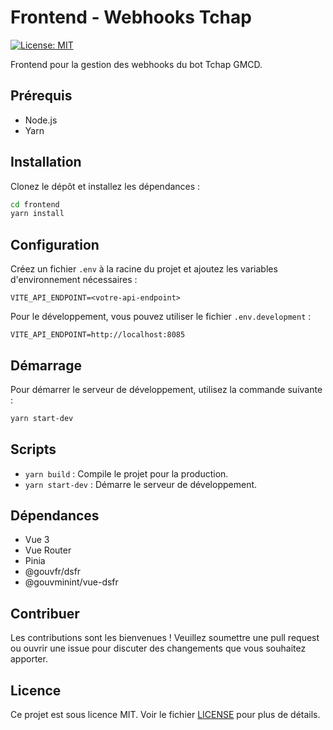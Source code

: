 # Frontend - Webhooks Tchap

[![License: MIT](https://img.shields.io/badge/License-MIT-yellow.svg)](https://opensource.org/licenses/MIT)

Frontend pour la gestion des webhooks du bot Tchap GMCD.

## Prérequis

- Node.js
- Yarn

## Installation

Clonez le dépôt et installez les dépendances :

```bash
cd frontend
yarn install
```

## Configuration

Créez un fichier `.env` à la racine du projet et ajoutez les variables d'environnement nécessaires :

```env
VITE_API_ENDPOINT=<votre-api-endpoint>
```

Pour le développement, vous pouvez utiliser le fichier `.env.development` :

```env
VITE_API_ENDPOINT=http://localhost:8085
```

## Démarrage

Pour démarrer le serveur de développement, utilisez la commande suivante :

```bash
yarn start-dev
```

## Scripts

- `yarn build` : Compile le projet pour la production.
- `yarn start-dev` : Démarre le serveur de développement.

## Dépendances

- Vue 3
- Vue Router
- Pinia
- @gouvfr/dsfr
- @gouvminint/vue-dsfr

## Contribuer

Les contributions sont les bienvenues ! Veuillez soumettre une pull request ou ouvrir une issue pour discuter des changements que vous souhaitez apporter.

## Licence

Ce projet est sous licence MIT. Voir le fichier [LICENSE](../LICENSE.md) pour plus de détails.
